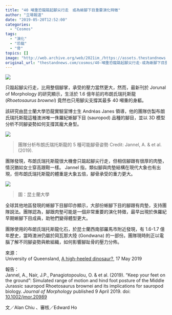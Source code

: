 ```yaml
---
title: "40 噸重恐龍踮起腳尖行走　或為蜥腳下目重要演化特徵"
author: "立場報道"
date: "2019-05-20T12:52:00"
categories:
  - "Cosmos"
tags:
  - "演化"
  - "恐龍"
  - "骨"
topics: []
image: "http://web.archive.org/web/2021im_/https://assets.thestandnews.com/media/photos/RHO-01_975iF_c8lHrPE.png"
original_url: "thestandnews.com/cosmos/40-噸重恐龍踮起腳尖行走-或為蜥腳下目重要演化特徵"
---
```

![](http://web.archive.org/web/2021im_/https://assets.thestandnews.com/media/photos/RHO-01_975iF_c8lHrPE.png)

只踮起腳尖行走，比用整個腳掌，承受的壓力當然更大，然而，最新刊於 Jorunal of Morphology 的研究顯示，生活於 1.6 億年前的布朗氏瑞托斯龍 (_Rhoetosaurus brownei_) 竟然也只用腳尖支撐其最多 40 噸重的身軀。

該研究由昆士蘭大學恐龍實驗室博士生 Andréas Janes 領導，他的團隊仿製布朗氏瑞托斯龍這種澳洲唯一侏羅紀蜥腳下目 (sauropod) 品種的腳目，並以 3D 模型分析不同腳姿勢如何支撐其龐大身型。

![](http://web.archive.org/web/2021im_/https://assets.thestandnews.com/media/photos/Screen20Shot202019-05-2020at2011.24.4320AM_VTci5.png)
> 團隊分析布朗氏瑞托斯龍的 5 種可能腳骨姿勢 Credit: Jannel, A. & et al. (2019).

團隊發現，布朗氏瑞托斯龍很大機會只踮起腳尖行走，但相信腳跟有很厚的肉墊，情況猶如女士穿高跟鞋一樣。 Jannel 指，類似腳與肉墊結構在現代大象也有出現，但布朗氏瑞托斯龍的體重是大象五倍，腳骨承受的重力更大。

![](http://web.archive.org/web/2021im_/https://assets.thestandnews.com/media/photos/Science20Dino-Tiptoes2019051720-20Pic20320SMALL_jSZKg_TB8ced3.jpg)
> 圖：昆士蘭大學

全球其他地區發現的蜥腳下目腳印亦顯示，大部份蜥腳下目的腳跟有肉墊，支持團隊說法。團隊認為，腳跟肉墊可能是一個非常重要的演化特徵，最早出現於侏羅紀早期蜥腳下目成員，助牠們變得體型更大。

團隊使用的布朗氏瑞托斯龍化石，於昆士蘭西南部羅馬市附近發現，有 1.6-1.7 億年歷史，當時澳洲仍屬於岡瓦那大陸 (Gondwana) 的一部份。團隊現時則正以電腦了解不同腳姿勢與軟組織，如何影響腳趾骨的壓力分佈。

來源：  
University of Queensland, [A high-heeled dinosaur?](http://web.archive.org/web/20211229132713/https://www.uq.edu.au/news/article/2019/05/high-heeled-dinosaur), 17 May 2019

報告：  
Jannel, A., Nair, J.P., Panagiotopoulou, O. & et al. (2019). “Keep your feet on the ground”: Simulated range of motion and hind foot posture of the Middle Jurassic sauropod Rhoetosaurus brownei and its implications for sauropod biology. _Journal of Morphology_ published 9 April 2019. doi: [10.1002/jmor.20989](http://web.archive.org/web/20211229132713/https://onlinelibrary.wiley.com/doi/full/10.1002/jmor.20989)

文／Alan Chiu 、審核／Edward Ho